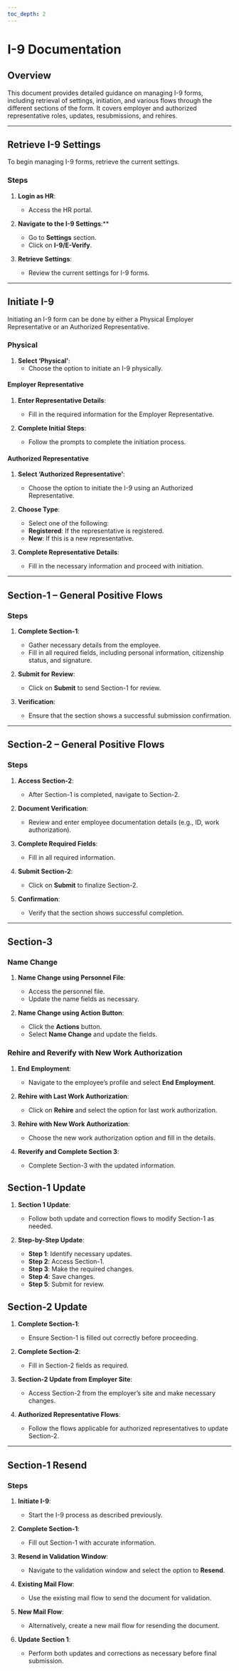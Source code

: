 ```yaml
---
toc_depth: 2
---
```


# I-9 Documentation

## Overview
This document provides detailed guidance on managing I-9 forms, including retrieval of settings, initiation, and various flows through the different sections of the form. It covers employer and authorized representative roles, updates, resubmissions, and rehires.

---

## Retrieve I-9 Settings

To begin managing I-9 forms, retrieve the current settings.

### Steps

1. **Login as HR**:
    - Access the HR portal.

2. **Navigate to the I-9 Settings**:**
    - Go to **Settings** section.
    - Click on **I-9/E-Verify**.

3. **Retrieve Settings**:
    - Review the current settings for I-9 forms.

---

## Initiate I-9

Initiating an I-9 form can be done by either a Physical Employer Representative or an Authorized Representative.

### Physical

1. **Select ‘Physical’**:
    - Choose the option to initiate an I-9 physically.

#### Employer Representative

1. **Enter Representative Details**:
    - Fill in the required information for the Employer Representative.

2. **Complete Initial Steps**:
    - Follow the prompts to complete the initiation process.

#### Authorized Representative

1. **Select ‘Authorized Representative’**:
    - Choose the option to initiate the I-9 using an Authorized Representative.

2. **Choose Type**:
    - Select one of the following:
    - **Registered**: If the representative is registered.
    - **New**: If this is a new representative.

3. **Complete Representative Details**:
    - Fill in the necessary information and proceed with initiation.

---

## Section-1 – General Positive Flows

### Steps

1. **Complete Section-1**:
    - Gather necessary details from the employee.
    - Fill in all required fields, including personal information, citizenship status, and signature.

2. **Submit for Review**:
    - Click on **Submit** to send Section-1 for review.

3. **Verification**:
    - Ensure that the section shows a successful submission confirmation.

---

## Section-2 – General Positive Flows

### Steps

1. **Access Section-2**:
    - After Section-1 is completed, navigate to Section-2.

2. **Document Verification**:
    - Review and enter employee documentation details (e.g., ID, work authorization).

3. **Complete Required Fields**:
    - Fill in all required information.

4. **Submit Section-2**:
    - Click on **Submit** to finalize Section-2.

5. **Confirmation**:
    - Verify that the section shows successful completion.

---

## Section-3

### Name Change

1. **Name Change using Personnel File**:
    - Access the personnel file.
    - Update the name fields as necessary.

2. **Name Change using Action Button**:
    - Click the **Actions** button.
    - Select **Name Change** and update the fields.

### Rehire and Reverify with New Work Authorization

1. **End Employment**:
    - Navigate to the employee’s profile and select **End Employment**.

2. **Rehire with Last Work Authorization**:
    - Click on **Rehire** and select the option for last work authorization.

3. **Rehire with New Work Authorization**:
    - Choose the new work authorization option and fill in the details.

4. **Reverify and Complete Section 3**:
    - Complete Section-3 with the updated information.

## Section-1 Update

1. **Section 1 Update**:
    - Follow both update and correction flows to modify Section-1 as needed.

2. **Step-by-Step Update**:
    - **Step 1**: Identify necessary updates.
    - **Step 2**: Access Section-1.
    - **Step 3**: Make the required changes.
    - **Step 4**: Save changes.
    - **Step 5**: Submit for review.

## Section-2 Update

1. **Complete Section-1**:
    - Ensure Section-1 is filled out correctly before proceeding.

2. **Complete Section-2**:
    - Fill in Section-2 fields as required.

3. **Section-2 Update from Employer Site**:
    - Access Section-2 from the employer’s site and make necessary changes.

4. **Authorized Representative Flows**:
    - Follow the flows applicable for authorized representatives to update Section-2.

---

## Section-1 Resend

### Steps

1. **Initiate I-9**:
    - Start the I-9 process as described previously.

2. **Complete Section-1**:
    - Fill out Section-1 with accurate information.

3. **Resend in Validation Window**:
    - Navigate to the validation window and select the option to **Resend**.

4. **Existing Mail Flow**:
    - Use the existing mail flow to send the document for validation.

5. **New Mail Flow**:
    - Alternatively, create a new mail flow for resending the document.

6. **Update Section 1**:
    - Perform both updates and corrections as necessary before final submission.

